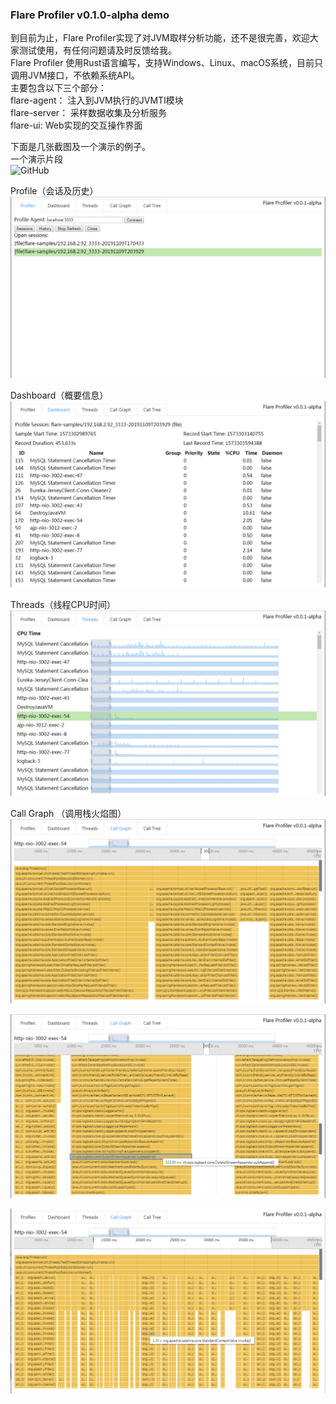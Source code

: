 ### Flare Profiler v0.1.0-alpha demo

到目前为止，Flare Profiler实现了对JVM取样分析功能，还不是很完善，欢迎大家测试使用，有任何问题请及时反馈给我。  
Flare Profiler 使用Rust语言编写，支持Windows、Linux、macOS系统，目前只调用JVM接口，不依赖系统API。  
主要包含以下三个部分：   
flare-agent： 注入到JVM执行的JVMTI模块  
flare-server：  采样数据收集及分析服务  
flare-ui:   Web实现的交互操作界面  
  
下面是几张截图及一个演示的例子。  
一个演示片段  
![GitHub](https://github.com/kylixs/kylixs.github.io/blob/master/flare-profiler/images/v0.1.0/demo-1.gif?raw=true)  
   
Profile（会话及历史）  
![GitHub](https://github.com/kylixs/kylixs.github.io/blob/master/flare-profiler/images/v0.1.0/profile.png?raw=true)  
  
Dashboard（概要信息）  
![GitHub](https://github.com/kylixs/kylixs.github.io/blob/master/flare-profiler/images/v0.1.0/dashboard.png?raw=true)  
  
Threads（线程CPU时间）  
![GitHub](https://github.com/kylixs/kylixs.github.io/blob/master/flare-profiler/images/v0.1.0/threads.png?raw=true)  

Call Graph （调用栈火焰图）  
![GitHub](https://github.com/kylixs/kylixs.github.io/blob/master/flare-profiler/images/v0.1.0/call_graph_1.png?raw=true)  
  
![GitHub](https://github.com/kylixs/kylixs.github.io/blob/master/flare-profiler/images/v0.1.0/call_graph_2.png?raw=true)  
  
![GitHub](https://github.com/kylixs/kylixs.github.io/blob/master/flare-profiler/images/v0.1.0/call_graph_3.png?raw=true)  
  
